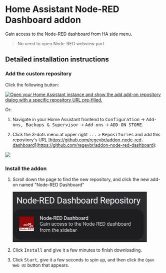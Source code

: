 # Home Assistant Node-RED Dashboard addon

Gain access to the Node-RED dashboard from HA side menu.

> No need to open Node-RED webview port

## Detailed installation instructions

### Add the custom repository

Click the following button:

[![Open your Home Assistant instance and show the add add-on repository
dialog with a specific repository URL pre-filled.](https://my.home-assistant.io/badges/supervisor_add_addon_repository.svg)](https://my.home-assistant.io/redirect/supervisor_add_addon_repository/?repository_url=https%3A%2F%2Fgithub.com%2Fregevbr%2Faddon-node-red-dashboard)

Or:

1. Navigate in your Home Assistant frontend to <kbd>Configuration</kbd> ->
   <kbd>Add-ons, Backups & Supervisor</kbd>
   -> <kbd>Add-ons</kbd> -> <kbd>ADD-ON STORE</kbd>.

1. Click the 3-dots menu at upper right <kbd>...</kbd> > <kbd>Repositories</kbd>
   and add this repository's URL [https://github.com/regevbr/addon-node-red-dashboard](https://github.com/regevbr/addon-node-red-dashboard):

  <img src="images/add_ss.png" width="300"/>

### Install the addon

1. Scroll down the page to find the new repository, and click
   the new add-on named "Node-RED Dashboard"

   <img src="images/repo_ss.png" width="429"/>

1. Click <kbd>Install</kbd> and give it a few minutes to finish downloading.

1. Click <kbd>Start</kbd>, give it a few seconds to spin up, and
   then click the `Open Web UI` button that appears.
